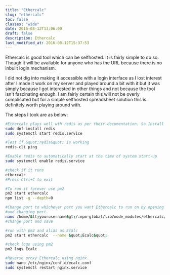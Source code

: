 ```yaml
---
title: "Ethercalc"
slug: "ethercalc"
toc: false
classes: "wide"
date: 2016-08-12T13:06:00
draft: false
description: Ethercalc
last_modified_at: 2016-08-12T15:37:53
---
```


Ethercalc is good tool which can be selfhosted. It is fairly simple to do so. Though it will be available for anyone who has the URL because there is no inbuilt login mechanism.

I did not dig into making it accessible with a login interface as I lost interest after I made it work on my server and played around a bit with it but it was simply because I got interested in other things and not because the tool isn't fascinating enough. I am fairly certain this will not be overly complicated but for a simple selfhosted spreadsheet solution this is definitely worth playing around with.

The steps I took are as below:

```bash
#Ethercalc plays well wth redis as per their documentation. So Install and start &quot;redis&quot;
sudo dnf install redis
sudo systemctl start redis.service

#Test if &quot;redis&quot; is working
redis-cli ping

#Enable redis to automatically start at the time of system start-up
sudo systemctl enable redis.service

#check if it runs
ethercalc
#Press Ctrl+C to exit

#To run it forever use pm2
pm2 start ethercalc
npm list -g --depth=0

#Change port to whichever port you want Ethercalc to run on by opening app.js 
#and changing port.
nano /home/&lt;yourusername&gt;/.npm-global/lib/node_modules/ethercalc/app.js
#change port and save

#run with pm2 and alias as Ecalc
pm2 start ethercalc  --name &quot;Ecalc&quot;

#check logs using pm2
pm2 logs Ecalc

#Reverse proxy Ethercalc using nginx
sudo nano /etc/nginx/conf.d/ecalc.conf
sudo systemctl restart nginx.service
```
